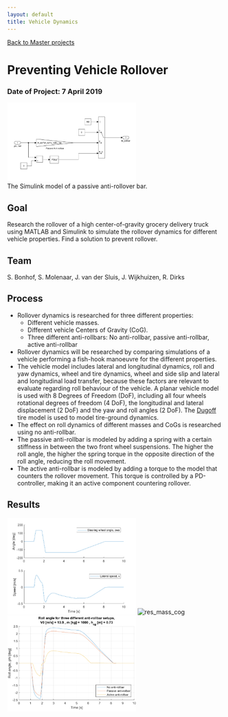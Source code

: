 ```yaml
---
layout: default
title: Vehicle Dynamics
---
```


[Back to Master projects](./master.md)
# Preventing Vehicle Rollover
### Date of Project: 7 April 2019
<img src="/assets/img/Anti_rollbar_simulink.PNG" alt="vehdyn" width="300"/>\
The Simulink model of a passive anti-rollover bar.

## Goal
Research the rollover of a high center-of-gravity grocery delivery truck using MATLAB and Simulink to simulate the rollover dynamics for different vehicle properties. Find a solution to prevent rollover.

## Team
S. Bonhof, S. Molenaar, J. van der Sluis, J. Wijkhuizen, R. Dirks

## Process
* Rollover dynamics is researched for three different properties:
  - Different vehicle masses.
  - Different vehicle Centers of Gravity (CoG).
  - Three different anti-rollbars: No anti-rollbar, passive anti-rollbar, active anti-rollbar
* Rollover dynamics will be researched by comparing simulations of a vehicle performing a fish-hook manoeuvre for the different properties.
* The vehicle model includes lateral and longitudinal dynamics, roll and yaw dynamics, wheel and tire dynamics, wheel and side slip and lateral and longitudinal load transfer, because these factors are relevant to evaluate regarding roll behaviour of the vehicle. A planar vehicle model is used with 8 Degrees of Freedom (DoF), including all four wheels rotational degrees of freedom (4 DoF), the longitudinal and lateral displacement (2 DoF) and the yaw and roll angles (2 DoF). The [Dugoff](https://www.jstor.org/stable/44644491) tire model is used to model tire-ground dynamics.
* The effect on roll dynamics of different masses and CoGs is researched using no anti-rollbar. 
* The passive anti-rollbar is modeled by adding a spring with a certain stiffness in between the two front wheel suspensions. The higher the roll angle, the higher the spring torque in the opposite direction of the roll angle, reducing the roll movement.
* The active anti-rollbar is modeled by adding a torque to the model that counters the rollover movement. This torque is controlled by a PD-controller, making it an active component countering rollover.

## Results
<img src="/assets/img/swa_LateralSpeed.png" alt="res_fishhook" width="300"/>

<img src="/assets/img/Roll_CoG_and_Masses.png" alt="res_mass_cog" width="300"/>

<img src="/assets/img/Roll_vs_time_antirollbars.png" alt="res_anti" width="300"/>
